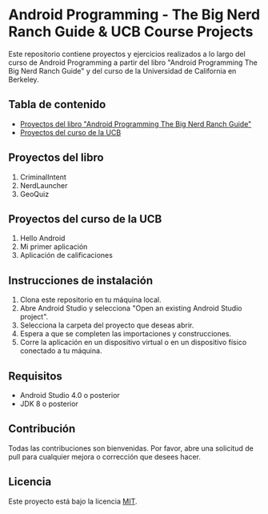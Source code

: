 # Android Programming - The Big Nerd Ranch Guide & UCB Course Projects

Este repositorio contiene proyectos y ejercicios realizados a lo largo del curso de Android Programming a partir del libro "Android Programming The Big Nerd Ranch Guide" y del curso de la Universidad de California en Berkeley.

## Tabla de contenido
- [Proyectos del libro "Android Programming The Big Nerd Ranch Guide"](#proyectos-del-libro)
- [Proyectos del curso de la UCB](#proyectos-del-curso-de-la-ucb)

## Proyectos del libro
1. CriminalIntent
2. NerdLauncher
3. GeoQuiz

## Proyectos del curso de la UCB
1. Hello Android
2. Mi primer aplicación
3. Aplicación de calificaciones

## Instrucciones de instalación
1. Clona este repositorio en tu máquina local.
2. Abre Android Studio y selecciona "Open an existing Android Studio project".
3. Selecciona la carpeta del proyecto que deseas abrir.
4. Espera a que se completen las importaciones y construcciones.
5. Corre la aplicación en un dispositivo virtual o en un dispositivo físico conectado a tu máquina.

## Requisitos
- Android Studio 4.0 o posterior
- JDK 8 o posterior

## Contribución
Todas las contribuciones son bienvenidas. Por favor, abre una solicitud de pull para cualquier mejora o corrección que desees hacer.

## Licencia
Este proyecto está bajo la licencia [MIT](LICENSE).
